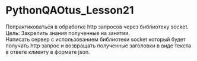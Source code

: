 # PythonQAOtus_Lesson21

Попрактиковаться в обработке http запросов через библиотеку socket. \
Цель: Закрепить знания полученные на занятии. \
Написать сервер с использованием библиотеки socket который будет получать http запрос и возвращать полученные заголовки в виде текста в ответе клиенту в формате json.
